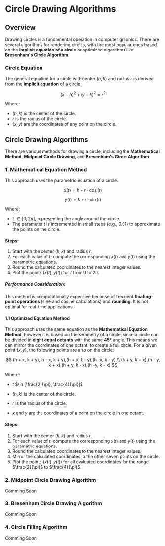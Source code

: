 # Circle Drawing Algorithms

## Overview

Drawing circles is a fundamental operation in computer graphics. There are several algorithms for rendering circles, with the most popular ones based on the **implicit equation of a circle** or optimized algorithms like **Bresenham's Circle Algorithm**.

### Circle Equation

The general equation for a circle with center $(h, k)$ and radius $r$ is derived from the **implicit equation** of a circle:

$$
(x - h)^2 + (y - k)^2 = r^2
$$

Where:
- $(h, k)$ is the center of the circle.
- $r$ is the radius of the circle.
- $(x, y)$ are the coordinates of any point on the circle.

## Circle Drawing Algorithms

There are various methods for drawing a circle, including the **Mathematical Method**, **Midpoint Circle Drawing**, and **Bresenham's Circle Algorithm**.

### 1. **Mathematical Equation Method**

This approach uses the parametric equation of a circle:

$$
x(t) = h + r \cdot \cos(t)
$$

$$
y(t) = k + r \cdot \sin(t)
$$

Where:
- $t$ $\in  [0, 2\pi]$, representing the angle around the circle.
- The parameter $t$ is incremented in small steps (e.g., $0.01$) to approximate the points on the circle.

#### Steps:
1. Start with the center $(h, k)$ and radius $r$.
2. For each value of $t$, compute the corresponding $x(t)$ and $y(t)$ using the parametric equations.
3. Round the calculated coordinates to the nearest integer values.
4. Plot the points $(x(t), y(t))$ for $t$ from $0$ to $2\pi$.

##### Performance Consideration:
This method is computationally expensive because of frequent **floating-point operations** (sine and cosine calculations) and **rounding**. It is not optimal for real-time applications.

#### 1.1 **Optimized Equation Method**
This approach uses the same equation as the **Mathematical Equation Method**, however it is based on the symmetry of a circle, since a circle can be divided in **eight equal octants** with the same **45°** angle. This means we can mirror the coordinates of one octant, to create a full circle. For a given point ($x, y$), the following points are also on the circle:

$$
(h + x, k + y),(h - x, k + y),(h + x, k - y),(h -x, k - y) \\
(h + y, k + x),(h - y, k + x),(h + y, k - x),(h -y, k - x)
$$

Where:
- $t$ $\in [\frac{2}{\pi}, \frac{4}{\pi}]$

- $(h,k)$ is the center of the circle.

- $r$ is the radius of the circle.

- $x$ and $y$ are the coordinates of a point on the circle in one octant.

#### Steps:
1. Start with the center $(h, k)$ and radius $r$.
2. For each value of $t$, compute the corresponding $x(t)$ and $y(t)$ using the parametric equations.
3. Round the calculated coordinates to the nearest integer values.
4. Mirror the calculated coordinates to the other seven points on the circle.
4. Plot the points $(x(t), y(t))$ for all evaluated coordinates for the range $\frac{2}{\pi}$ to $\frac{4}{\pi}$.

### 2. **Midpoint Circle Drawing Algorithm**
Comming Soon

### 3. **Bresenham Circle Drawing Algorithm**
Comming Soon

### 4. **Circle Filling Algorithm**
Comming Soon
